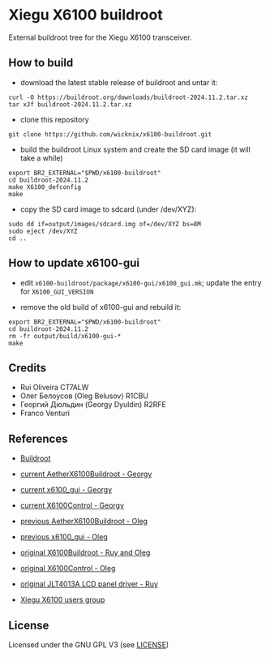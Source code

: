 # Xiegu X6100 buildroot

External buildroot tree for the Xiegu X6100 transceiver.


## How to build

- download the latest stable release of buildroot and untar it:
```
curl -O https://buildroot.org/downloads/buildroot-2024.11.2.tar.xz
tar xJf buildroot-2024.11.2.tar.xz
```

- clone this repository
```
git clone https://github.com/wicknix/x6100-buildroot.git
```

- build the buildroot Linux system and create the SD card image (it will take a while)
```
export BR2_EXTERNAL="$PWD/x6100-buildroot"
cd buildroot-2024.11.2
make X6100_defconfig
make
```

- copy the SD card image to sdcard (under /dev/XYZ):
```
sudo dd if=output/images/sdcard.img of=/dev/XYZ bs=8M
sudo eject /dev/XYZ
cd ..
```


## How to update x6100-gui

- edit `x6100-buildroot/package/x6100-gui/x6100_gui.mk`; update the entry for `X6100_GUI_VERSION`

- remove the old build of x6100-gui and rebuild it:
```
export BR2_EXTERNAL="$PWD/x6100-buildroot"
cd buildroot-2024.11.2
rm -fr output/build/x6100-gui-*
make
```


## Credits

- Rui Oliveira CT7ALW
- Олег Белоусов (Oleg Belusov) R1CBU
- Георгий Дюльдин (Georgy Dyuldin) R2RFE
- Franco Venturi


## References

- [Buildroot](https://buildroot.org/)
- [current AetherX6100Buildroot - Georgy](https://github.com/gdyuldin/AetherX6100Buildroot)
- [current x6100_gui - Georgy](https://github.com/gdyuldin/x6100_gui)
- [current X6100Control - Georgy](https://github.com/gdyuldin/X6100Control)

- [previous AetherX6100Buildroot - Oleg](https://github.com/strijar/AetherX6100Buildroot)
- [previous x6100_gui - Oleg](https://github.com/strijar/x6100_gui)

- [original X6100Buildroot - Ruy and Oleg](https://github.com/AetherRadio/X6100Buildroot)
- [original X6100Control - Oleg](https://github.com/AetherRadio/X6100Control)
- [original JLT4013A LCD panel driver - Ruy](https://github.com/AetherRadio/panel-jinglitai-jlt4013a)

- [Xiegu X6100 users group](https://groups.io/g/xiegu-x6100)


## License

Licensed under the GNU GPL V3 (see [LICENSE](LICENSE))
